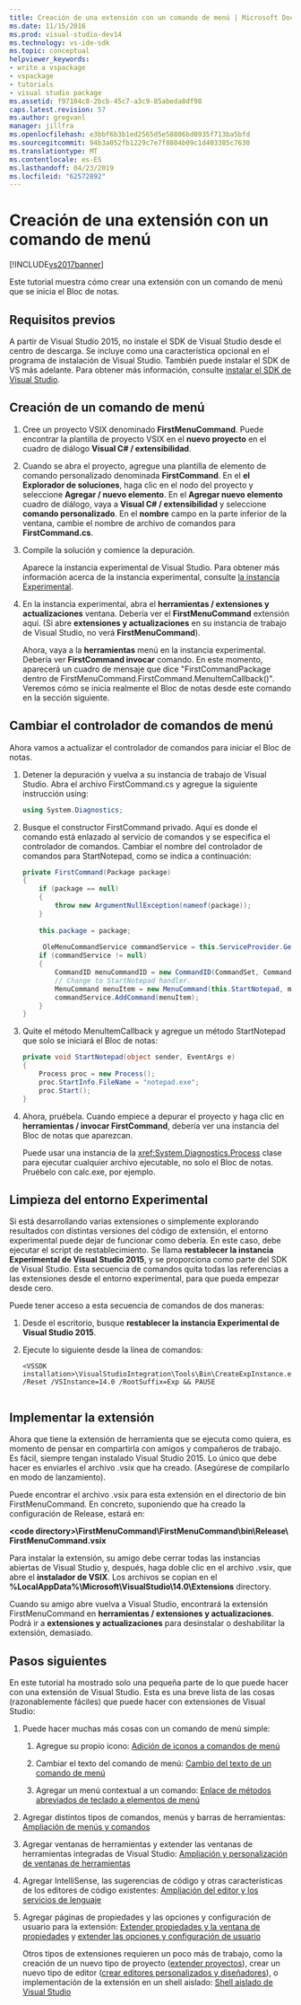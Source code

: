 ```yaml
---
title: Creación de una extensión con un comando de menú | Microsoft Docs
ms.date: 11/15/2016
ms.prod: visual-studio-dev14
ms.technology: vs-ide-sdk
ms.topic: conceptual
helpviewer_keywords:
- write a vspackage
- vspackage
- tutorials
- visual studio package
ms.assetid: f97104c8-2bcb-45c7-a3c9-85abeda8df98
caps.latest.revision: 57
ms.author: gregvanl
manager: jillfra
ms.openlocfilehash: e3bbf6b3b1ed2565d5e58806bd0935f713ba5bfd
ms.sourcegitcommit: 94b3a052fb1229c7e7f8804b09c1d403385c7630
ms.translationtype: MT
ms.contentlocale: es-ES
ms.lasthandoff: 04/23/2019
ms.locfileid: "62572892"
---
```

# <a name="creating-an-extension-with-a-menu-command"></a>Creación de una extensión con un comando de menú
[!INCLUDE[vs2017banner](../includes/vs2017banner.md)]

Este tutorial muestra cómo crear una extensión con un comando de menú que se inicia el Bloc de notas.  
  
## <a name="prerequisites"></a>Requisitos previos  
 A partir de Visual Studio 2015, no instale el SDK de Visual Studio desde el centro de descarga. Se incluye como una característica opcional en el programa de instalación de Visual Studio. También puede instalar el SDK de VS más adelante. Para obtener más información, consulte [instalar el SDK de Visual Studio](../extensibility/installing-the-visual-studio-sdk.md).  
  
## <a name="creating-a-menu-command"></a>Creación de un comando de menú  
  
1. Cree un proyecto VSIX denominado **FirstMenuCommand**. Puede encontrar la plantilla de proyecto VSIX en el **nuevo proyecto** en el cuadro de diálogo **Visual C# / extensibilidad**.  
  
2. Cuando se abra el proyecto, agregue una plantilla de elemento de comando personalizado denominada **FirstCommand**. En el **el Explorador de soluciones**, haga clic en el nodo del proyecto y seleccione **Agregar / nuevo elemento**. En el **Agregar nuevo elemento** cuadro de diálogo, vaya a **Visual C# / extensibilidad** y seleccione **comando personalizado**. En el **nombre** campo en la parte inferior de la ventana, cambie el nombre de archivo de comandos para **FirstCommand.cs**.  
  
3. Compile la solución y comience la depuración.  
  
     Aparece la instancia experimental de Visual Studio. Para obtener más información acerca de la instancia experimental, consulte [la instancia Experimental](../extensibility/the-experimental-instance.md).  
  
4. En la instancia experimental, abra el **herramientas / extensiones y actualizaciones** ventana. Debería ver el **FirstMenuCommand** extensión aquí. (Si abre **extensiones y actualizaciones** en su instancia de trabajo de Visual Studio, no verá **FirstMenuCommand**).  
  
     Ahora, vaya a la **herramientas** menú en la instancia experimental. Debería ver **FirstCommand invocar** comando. En este momento, aparecerá un cuadro de mensaje que dice "FirstCommandPackage dentro de FirstMenuCommand.FirstCommand.MenuItemCallback()". Veremos cómo se inicia realmente el Bloc de notas desde este comando en la sección siguiente.  
  
## <a name="changing-the-menu-command-handler"></a>Cambiar el controlador de comandos de menú  
 Ahora vamos a actualizar el controlador de comandos para iniciar el Bloc de notas.  
  
1. Detener la depuración y vuelva a su instancia de trabajo de Visual Studio. Abra el archivo FirstCommand.cs y agregue la siguiente instrucción using:  
  
    ```csharp  
    using System.Diagnostics;  
    ```  
  
2. Busque el constructor FirstCommand privado. Aquí es donde el comando está enlazado al servicio de comandos y se especifica el controlador de comandos. Cambiar el nombre del controlador de comandos para StartNotepad, como se indica a continuación:  
  
    ```csharp  
    private FirstCommand(Package package)  
    {  
        if (package == null)  
        {  
            throw new ArgumentNullException(nameof(package));  
        }  
  
        this.package = package;  
  
         OleMenuCommandService commandService = this.ServiceProvider.GetService(typeof(IMenuCommandService)) as OleMenuCommandService;  
        if (commandService != null)  
        {  
            CommandID menuCommandID = new CommandID(CommandSet, CommandId);  
            // Change to StartNotepad handler.  
            MenuCommand menuItem = new MenuCommand(this.StartNotepad, menuCommandID);  
            commandService.AddCommand(menuItem);  
        }  
    }  
    ```  
  
3. Quite el método MenuItemCallback y agregue un método StartNotepad que solo se iniciará el Bloc de notas:  
  
    ```csharp  
    private void StartNotepad(object sender, EventArgs e)  
    {  
        Process proc = new Process();  
        proc.StartInfo.FileName = "notepad.exe";  
        proc.Start();  
    }  
    ```  
  
4. Ahora, pruébela. Cuando empiece a depurar el proyecto y haga clic en **herramientas / invocar FirstCommand**, debería ver una instancia del Bloc de notas que aparezcan.  
  
     Puede usar una instancia de la <xref:System.Diagnostics.Process> clase para ejecutar cualquier archivo ejecutable, no solo el Bloc de notas. Pruébelo con calc.exe, por ejemplo.  
  
## <a name="cleaning-up-the-experimental-environment"></a>Limpieza del entorno Experimental  
 Si está desarrollando varias extensiones o simplemente explorando resultados con distintas versiones del código de extensión, el entorno experimental puede dejar de funcionar como debería. En este caso, debe ejecutar el script de restablecimiento. Se llama **restablecer la instancia Experimental de Visual Studio 2015**, y se proporciona como parte del SDK de Visual Studio. Esta secuencia de comandos quita todas las referencias a las extensiones desde el entorno experimental, para que pueda empezar desde cero.  
  
 Puede tener acceso a esta secuencia de comandos de dos maneras:  
  
1. Desde el escritorio, busque **restablecer la instancia Experimental de Visual Studio 2015**.  
  
2. Ejecute lo siguiente desde la línea de comandos:  
  
    ```  
    <VSSDK installation>\VisualStudioIntegration\Tools\Bin\CreateExpInstance.exe /Reset /VSInstance=14.0 /RootSuffix=Exp && PAUSE  
  
    ```  
  
## <a name="deploying-your-extension"></a>Implementar la extensión  
 Ahora que tiene la extensión de herramienta que se ejecuta como quiera, es momento de pensar en compartirla con amigos y compañeros de trabajo. Es fácil, siempre tengan instalado Visual Studio 2015. Lo único que debe hacer es enviarles el archivo .vsix que ha creado. (Asegúrese de compilarlo en modo de lanzamiento).  
  
 Puede encontrar el archivo .vsix para esta extensión en el directorio de bin FirstMenuCommand. En concreto, suponiendo que ha creado la configuración de Release, estará en:  
  
 **\<code directory>\FirstMenuCommand\FirstMenuCommand\bin\Release\ FirstMenuCommand.vsix**  
  
 Para instalar la extensión, su amigo debe cerrar todas las instancias abiertas de Visual Studio y, después, haga doble clic en el archivo .vsix, que abre el **instalador de VSIX**. Los archivos se copian en el **%LocalAppData%\Microsoft\VisualStudio\14.0\Extensions** directory.  
  
 Cuando su amigo abre vuelva a Visual Studio, encontrará la extensión FirstMenuCommand en **herramientas / extensiones y actualizaciones**. Podrá ir a **extensiones y actualizaciones** para desinstalar o deshabilitar la extensión, demasiado.  
  
## <a name="next-steps"></a>Pasos siguientes  
 En este tutorial ha mostrado solo una pequeña parte de lo que puede hacer con una extensión de Visual Studio. Esta es una breve lista de las cosas (razonablemente fáciles) que puede hacer con extensiones de Visual Studio:  
  
1. Puede hacer muchas más cosas con un comando de menú simple:  
  
   1. Agregue su propio icono: [Adición de iconos a comandos de menú](../extensibility/adding-icons-to-menu-commands.md)  
  
   2. Cambiar el texto del comando de menú: [Cambio del texto de un comando de menú](../extensibility/changing-the-text-of-a-menu-command.md)  
  
   3. Agregar un menú contextual a un comando: [Enlace de métodos abreviados de teclado a elementos de menú](../extensibility/binding-keyboard-shortcuts-to-menu-items.md)  
  
2. Agregar distintos tipos de comandos, menús y barras de herramientas: [Ampliación de menús y comandos](../extensibility/extending-menus-and-commands.md)  
  
3. Agregar ventanas de herramientas y extender las ventanas de herramientas integradas de Visual Studio: [Ampliación y personalización de ventanas de herramientas](../extensibility/extending-and-customizing-tool-windows.md)  
  
4. Agregar IntelliSense, las sugerencias de código y otras características de los editores de código existentes: [Ampliación del editor y los servicios de lenguaje](../extensibility/extending-the-editor-and-language-services.md)  
  
5. Agregar páginas de propiedades y las opciones y configuración de usuario para la extensión: [Extender propiedades y la ventana de propiedades](../extensibility/extending-properties-and-the-property-window.md) y [extender las opciones y configuración de usuario](../extensibility/extending-user-settings-and-options.md)  
  
   Otros tipos de extensiones requieren un poco más de trabajo, como la creación de un nuevo tipo de proyecto ([extender proyectos](../extensibility/extending-projects.md)), crear un nuevo tipo de editor ([crear editores personalizados y diseñadores](../extensibility/creating-custom-editors-and-designers.md)), o implementación de la extensión en un shell aislado: [Shell aislado de Visual Studio](../extensibility/visual-studio-isolated-shell.md)
